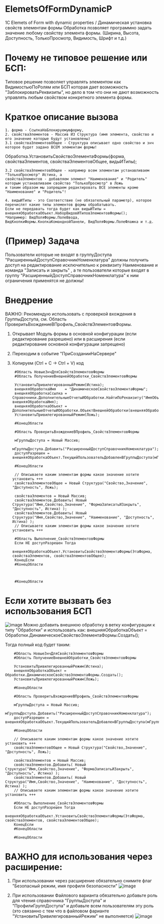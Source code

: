 # ElemetsOfFormDynamicP

1С Elemets of Form with dynamic properties / Динамическая установка свойств элементам формы
Обработка позволяет программно задать значение любому свойству элемента формы.
(Ширина, Высота, Доступность, ТолькоПросмотр, Видимость, Шрифт и т.д.)

# Почему не типовое решение или БСП:
Типовое решение позволяет управлять элементом как ВидимостьюПоРолям или БСП которая дает возможность "ЗаблокироватьРеквизиты",
но дело в том что они не дают возможность управлять любым свойством конкретного элемента формы.

# Краткое описание вызова

	1. форма - СсылкаНаБлокируемуюформу,
	2. свойстваЭлементов - Массив ИЗ Структура (имя элемента, свойство и его значение которые будут установлены)
	3.1 свойстваЭлементовОбщее - Структура описывает одно свойство и знч которое будет задано ВСЕМ элементам формы!

Обработка.УстановитьСвойствоЭлементаФормы(форма, свойстваЭлементов, свойстваЭлементовОбщее, видыИТипы);

	3.2 свойстваЭлементовОбщее - например всем элементам устанавливаем "ТолькоПросмотр" Истина, а
	свойстваЭлементов - добавляем элемент "Наименование" и "Родитель" которым устанавливаем свойство "ТолькоПросмотр" в Ложь
	и таким образом мы запрещаем редактировать ВСЕ элементы кроме "Наименование" и "Родитель"!

 	4. видыИТипы - это Соответствие (не обязательный параметр), которое перечислят какие типы элементов формы обрабатывать.
  	Если не передавать тогда будет как видыИТипы = внешняяОбработкаОбъект.НаборВидовИТиповЭлементовФормы();
   	*Например: ВидПоляФормы.ПолеВвода, ВидКнопкиФормы.КнопкаКоманднойПанели, ВидПоляФормы.ПолеФлажка и т.д.

# (Пример) Задача

Пользователи которые не входят в группуДоступа "РасширенныйДоступСправочникНоменклатура"
должны получить доступ на редактирование исключительно к реквизиту Наименование и команда "Записать и закрыть"
, а те пользователи которые входят в группу "РасширенныйДоступСправочникНоменклатура" к ним ограничения применятся не должны!

# Внедрение

ВАЖНО: Рекомендую использовать с проверкой вхождения в ГруппыДоступа, см. Область ПроверитьВхождениеВПрофиль_СвойствЭлементовФормы.

1. Открывает Модуль формы в основной конфигурации (если редактирование разрешено) или в расширения (если редактирование основной конфигурации запрещено)
2. Переходим в событие "ПриСозданииНаСервере"
3. Копируем (Ctrl + C -> Ctrl + V) код

		#Область НовыеЗнчДляСвойствЭлементовФормы
		#Область ПолучениеВнешнейОбработки_СвойствЭлементовФормы

		УстановитьПривилегированныйРежим(Истина);
		внешняяОбработкаИмя    = "ДинамическоеСвойствоЭлементаФормы";
		внешняяОбработкаСсылка = Справочники.ДополнительныеОтчетыИОбработки.НайтиПоРеквизиту("ИмяОбъекта", внешняяОбработкаИмя);
		внешняяОбработкаОбъект = ДополнительныеОтчетыИОбработки.ОбъектВнешнейОбработки(внешняяОбработкаСсылка);
		УстановитьПривилегированныйРежим(Ложь);

		#КонецОбласти

		#Область ПроверитьВхождениеВПрофиль_СвойствЭлементовФормы

		мГруппыДоступа = Новый Массив;
		мГруппыДоступа.Добавить("РасширенныйДоступСправочникНоменклатура");
		доступРазрешен = внешняяОбработкаОбъект.ТекущийПользовательДобавленВГруппыДоступа(мГруппыДоступа);

		#КонецОбласти

		// Описываете каким элементам формы какое значение хотите установить +++
		свойстваЭлементовОбщее = Новый Структура("Свойство,Значение", "Доступность", Ложь);

		свойстваЭлементов = Новый Массив; 
		свойстваЭлементов.Добавить( Новый Структура("Имя,Свойство,Значение", "ФормаЗаписатьИЗакрыть", "Доступность", Истина) );
		свойстваЭлементов.Добавить( Новый Структура("Имя,Свойство,Значение", "Наименование", "Доступность", Истина) );
		// Описываете каким элементам формы какое значение хотите установить +++

		#Область Выполнение_СвойствЭлементовФормы
		Если НЕ доступРазрешен Тогда
			внешняяОбработкаОбъект.УстановитьСвойствоЭлементаФормы(ЭтаФорма, свойстваЭлементов, свойстваЭлементовОбщее);
   		КонецЕсли
		#КонецОбласти

		

		#КонецОбласти

# Если хотите вызвать без использования БСП

![image](https://github.com/KistanovSerhii/ElemetsOfFormDynamicP/assets/28355711/901217c0-3499-430a-be13-163d2a5f5937)
Можно добавить внешнюю обработку в ветку конфигурации к типу "Обработки" и использовать как:
внешняяОбработкаОбъект = Обработки.ДинамическоеСвойствоЭлементаФормы.Создать();

Тогда полный код будет таким:

		#Область НовыеЗнчДляСвойствЭлементовФормы
		#Область ПолучениеВнешнейОбработки_СвойствЭлементовФормы

		УстановитьПривилегированныйРежим(Истина);
		внешняяОбработкаОбъект = Обработки.ДинамическоеСвойствоЭлементаФормы.Создать();
		УстановитьПривилегированныйРежим(Ложь);

		#КонецОбласти

		#Область ПроверитьВхождениеВПрофиль_СвойствЭлементовФормы

		мГруппыДоступа = Новый Массив;
		мГруппыДоступа.Добавить("РасширенныйДоступСправочникНоменклатура");
		доступРазрешен = внешняяОбработкаОбъект.ТекущийПользовательДобавленВГруппыДоступа(мГруппыДоступа);

		#КонецОбласти

		// Описываете каким элементам формы какое значение хотите установить +++
		свойстваЭлементовОбщее = Новый Структура("Свойство,Значение", "Доступность", Ложь);

		свойстваЭлементов = Новый Массив; 
		свойстваЭлементов.Добавить( Новый Структура("Имя,Свойство,Значение", "ФормаЗаписатьИЗакрыть", "Доступность", Истина) );
		свойстваЭлементов.Добавить( Новый Структура("Имя,Свойство,Значение", "Наименование", "Доступность", Истина) );
		// Описываете каким элементам формы какое значение хотите установить +++

		#Область Выполнение_СвойствЭлементовФормы
		Если НЕ доступРазрешен Тогда
			внешняяОбработкаОбъект.УстановитьСвойствоЭлементаФормы(ЭтаФорма, свойстваЭлементов, свойстваЭлементовОбщее);
   		КонецЕсли
		#КонецОбласти

		#КонецОбласти

# ВАЖНО для использования через расширение:
 
 1. При использовании через расширение обязательно снимите флаг "Безопасный режим, имя профиля безопасности"
![image](https://github.com/KistanovSerhii/ElemetsOfFormDynamicP/assets/28355711/7a0d51e4-fb60-4885-857a-61993c5aa62b)

 2. При использовании Файлового варианта обязательно добавьте роль для чтения справочника "ГруппыДоступа" и "ПрофилиГруппДоступа"
    и добавьте всем пользователям эту роль (это связанно с тем что в файловом фарианте "УстановитьПривилегированныйРежим" не выполняется)
![image](https://github.com/KistanovSerhii/ElemetsOfFormDynamicP/assets/28355711/e32c5837-bcc8-44ee-918e-6b656ab49b44)

